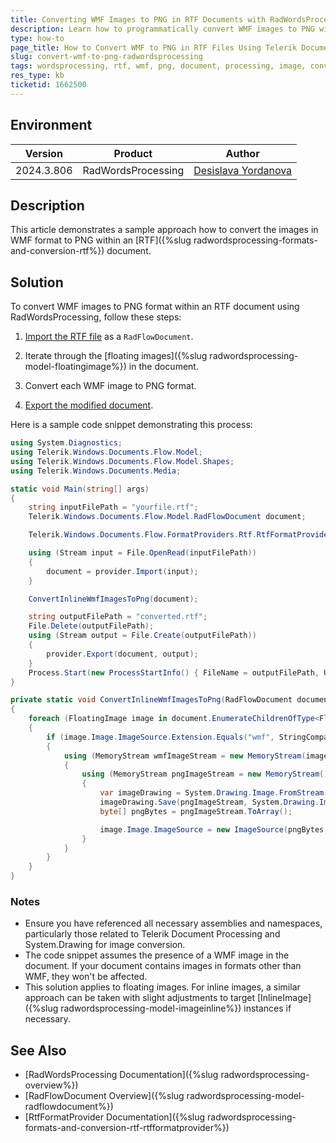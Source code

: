 ```yaml
---
title: Converting WMF Images to PNG in RTF Documents with RadWordsProcessing
description: Learn how to programmatically convert WMF images to PNG within RTF files using RadWordsProcessing.
type: how-to
page_title: How to Convert WMF to PNG in RTF Files Using Telerik Document Processing
slug: convert-wmf-to-png-radwordsprocessing
tags: wordsprocessing, rtf, wmf, png, document, processing, image, conversion
res_type: kb
ticketid: 1662500
---
```


## Environment

| Version | Product | Author | 
| --- | --- | ---- | 
| 2024.3.806| RadWordsProcessing|[Desislava Yordanova](https://www.telerik.com/blogs/author/desislava-yordanova)| 

## Description

This article demonstrates a sample approach how to convert the images in WMF format to PNG within an [RTF]({%slug radwordsprocessing-formats-and-conversion-rtf%}) document.

## Solution

To convert WMF images to PNG format within an RTF document using RadWordsProcessing, follow these steps:

1. [Import the RTF file](https://docs.telerik.com/devtools/document-processing/libraries/radwordsprocessing/formats-and-conversion/rtf/rtfformatprovider#import) as a `RadFlowDocument`.

2. Iterate through the [floating images]({%slug radwordsprocessing-model-floatingimage%}) in the document.

3. Convert each WMF image to PNG format.

4. [Export the modified document](https://docs.telerik.com/devtools/document-processing/libraries/radwordsprocessing/formats-and-conversion/rtf/rtfformatprovider#export).

Here is a sample code snippet demonstrating this process:

```csharp
using System.Diagnostics;
using Telerik.Windows.Documents.Flow.Model;
using Telerik.Windows.Documents.Flow.Model.Shapes;
using Telerik.Windows.Documents.Media;

static void Main(string[] args)
{
    string inputFilePath = "yourfile.rtf";
    Telerik.Windows.Documents.Flow.Model.RadFlowDocument document;

    Telerik.Windows.Documents.Flow.FormatProviders.Rtf.RtfFormatProvider provider = new Telerik.Windows.Documents.Flow.FormatProviders.Rtf.RtfFormatProvider();

    using (Stream input = File.OpenRead(inputFilePath))
    {
        document = provider.Import(input);
    }

    ConvertInlineWmfImagesToPng(document);

    string outputFilePath = "converted.rtf";
    File.Delete(outputFilePath);
    using (Stream output = File.Create(outputFilePath))
    {
        provider.Export(document, output);
    }
    Process.Start(new ProcessStartInfo() { FileName = outputFilePath, UseShellExecute = true });
}

private static void ConvertInlineWmfImagesToPng(RadFlowDocument document)
{
    foreach (FloatingImage image in document.EnumerateChildrenOfType<FloatingImage>())
    {
        if (image.Image.ImageSource.Extension.Equals("wmf", StringComparison.InvariantCultureIgnoreCase))
        {
            using (MemoryStream wmfImageStream = new MemoryStream(image.Image.ImageSource.Data))
            {
                using (MemoryStream pngImageStream = new MemoryStream())
                {
                    var imageDrawing = System.Drawing.Image.FromStream(wmfImageStream);
                    imageDrawing.Save(pngImageStream, System.Drawing.Imaging.ImageFormat.Png);
                    byte[] pngBytes = pngImageStream.ToArray();

                    image.Image.ImageSource = new ImageSource(pngBytes, "png");
                }
            }
        }
    }
}
```

### Notes

- Ensure you have referenced all necessary assemblies and namespaces, particularly those related to Telerik Document Processing and System.Drawing for image conversion.
- The code snippet assumes the presence of a WMF image in the document. If your document contains images in formats other than WMF, they won't be affected.
- This solution applies to floating images. For inline images, a similar approach can be taken with slight adjustments to target [InlineImage]({%slug radwordsprocessing-model-imageinline%}) instances if necessary.

## See Also

- [RadWordsProcessing Documentation]({%slug radwordsprocessing-overview%})
- [RadFlowDocument Overview]({%slug radwordsprocessing-model-radflowdocument%})
- [RtfFormatProvider Documentation]({%slug radwordsprocessing-formats-and-conversion-rtf-rtfformatprovider%})
